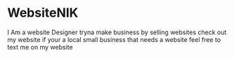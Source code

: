 # WebsiteNIK
I Am a website Designer tryna make business by selling websites check out my website if your a local small business that needs a website feel free to text me on my website
